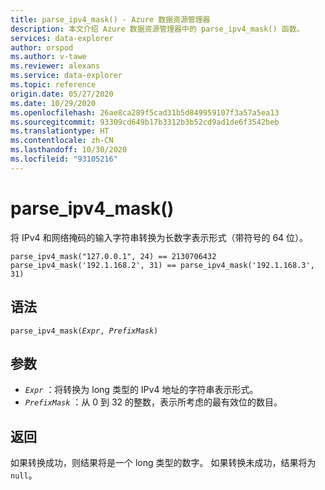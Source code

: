 ```yaml
---
title: parse_ipv4_mask() - Azure 数据资源管理器
description: 本文介绍 Azure 数据资源管理器中的 parse_ipv4_mask() 函数。
services: data-explorer
author: orspod
ms.author: v-tawe
ms.reviewer: alexans
ms.service: data-explorer
ms.topic: reference
origin.date: 05/27/2020
ms.date: 10/29/2020
ms.openlocfilehash: 26ae8ca289f5cad31b5d849959107f3a57a5ea13
ms.sourcegitcommit: 93309cd649b17b3312b3b52cd9ad1de6f3542beb
ms.translationtype: HT
ms.contentlocale: zh-CN
ms.lasthandoff: 10/30/2020
ms.locfileid: "93105216"
---
```

# <a name="parse_ipv4_mask"></a>parse_ipv4_mask()

将 IPv4 和网络掩码的输入字符串转换为长数字表示形式（带符号的 64 位）。

```kusto
parse_ipv4_mask("127.0.0.1", 24) == 2130706432
parse_ipv4_mask('192.1.168.2', 31) == parse_ipv4_mask('192.1.168.3', 31)
```

## <a name="syntax"></a>语法

`parse_ipv4_mask(`*`Expr`*`, `*`PrefixMask`*`)`

## <a name="arguments"></a>参数

* *`Expr`* ：将转换为 long 类型的 IPv4 地址的字符串表示形式。 
* *`PrefixMask`* ：从 0 到 32 的整数，表示所考虑的最有效位的数目。

## <a name="returns"></a>返回

如果转换成功，则结果将是一个 long 类型的数字。
如果转换未成功，结果将为 `null`。
